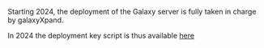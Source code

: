 Starting 2024, the deployment of the Galaxy server is fully taken in charge
by galaxyXpand.

In 2024 the deployment key script is thus available
[here](https://github.com/ARTbio/galaxyXpand/blob/ag2024/scripts/deploy_ag2024.sh)